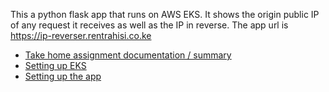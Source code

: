 This a python flask app that runs on AWS EKS. It shows the origin public IP of any request it receives as well as the IP in reverse. The app url is https://ip-reverser.rentrahisi.co.ke

* [Take home assignment documentation / summary](docs/summary.md)
* [Setting up EKS](docs/eks-setup.md)
* [Setting up the app](docs/app-setup.md)